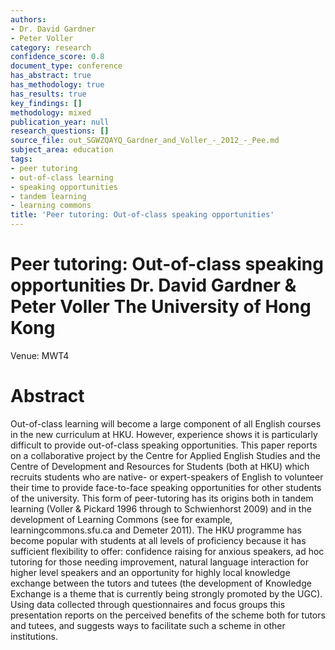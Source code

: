 ```yaml
---
authors:
- Dr. David Gardner
- Peter Voller
category: research
confidence_score: 0.8
document_type: conference
has_abstract: true
has_methodology: true
has_results: true
key_findings: []
methodology: mixed
publication_year: null
research_questions: []
source_file: out_SGWZQAYQ_Gardner_and_Voller_-_2012_-_Pee.md
subject_area: education
tags:
- peer tutoring
- out-of-class learning
- speaking opportunities
- tandem learning
- learning commons
title: 'Peer tutoring: Out-of-class speaking opportunities'
---
```


# Peer tutoring: Out-of-class speaking opportunities Dr. David Gardner & Peter Voller The University of Hong Kong

Venue: MWT4

# Abstract

Out-of-class learning will become a large component of all English courses in the new curriculum at HKU. However, experience shows it is particularly difficult to provide out-of-class speaking opportunities. This paper reports on a collaborative project by the Centre for Applied English Studies and the Centre of Development and Resources for Students (both at HKU) which recruits students who are native- or expert-speakers of English to volunteer their time to provide face-to-face speaking opportunities for other students of the university. This form of peer-tutoring has its origins both in tandem learning (Voller & Pickard 1996 through to Schwienhorst 2009) and in the development of Learning Commons (see for example, learningcommons.sfu.ca and Demeter 2011). The HKU programme has become popular with students at all levels of proficiency because it has sufficient flexibility to offer: confidence raising for anxious speakers, ad hoc tutoring for those needing improvement, natural language interaction for higher level speakers and an opportunity for highly local knowledge exchange between the tutors and tutees (the development of Knowledge Exchange is a theme that is currently being strongly promoted by the UGC). Using data collected through questionnaires and focus groups this presentation reports on the perceived benefits of the scheme both for tutors and tutees, and suggests ways to facilitate such a scheme in other institutions.